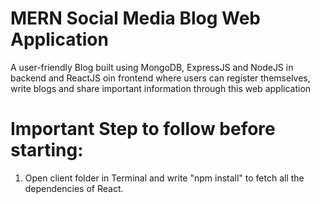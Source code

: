 # MERN Social Media Blog Web Application
A user-friendly Blog built using MongoDB, ExpressJS and NodeJS in backend and ReactJS oin frontend where users can register themselves, write blogs and share important information through this web application

# Important Step to follow before starting:
1. Open client folder in Terminal and write "npm install" to fetch all the dependencies of React.
